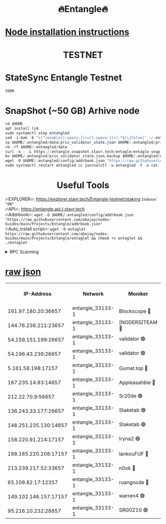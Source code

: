<h1 align="center"> 🔥Entangle🔥</h1>

[Node installation instructions](https://github.com/obajay/nodes-Guides/tree/main/Projects/Entangle)
=

<h1 align="center"> TESTNET</h1>

# StateSync Entangle Testnet
```python
SOON
```
# SnapShot (~50 GB) Arhive node
```python
cd $HOME
apt install lz4
sudo systemctl stop entangled
sed -i.bak -E "s|^(enable[[:space:]]+=[[:space:]]+).*$|\1false|" ~/.entangled/config/config.toml
cp $HOME/.entangled/data/priv_validator_state.json $HOME/.entangled/priv_validator_state.json.backup
rm -rf $HOME/.entangled/data
curl -o - -L https://entangle.snapshot.stavr.tech/entagle/entagle-snap.tar.lz4 | lz4 -c -d - | tar -x -C $HOME/.entangled --strip-components 2
mv $HOME/.entangled/priv_validator_state.json.backup $HOME/.entangled/data/priv_validator_state.json
wget -O $HOME/.entangled/config/addrbook.json "https://raw.githubusercontent.com/obajay/nodes-Guides/main/Projects/Entangle/addrbook.json"
sudo systemctl restart entangled && journalctl -u entangled -f -o cat
```
 <h1 align="center"> Useful Tools</h1>
 
🔥EXPLORER🔥: https://explorer.stavr.tech/Entangle-testnet/staking        `Indexer "ON"` \
🔥API🔥:      https://entangle.api.t.stavr.tech \
🔥Addrbook🔥: ```wget -O $HOME/.entangled/config/addrbook.json "https://raw.githubusercontent.com/obajay/nodes-Guides/main/Projects/Entangle/addrbook.json"``` \
🔥Auto_install script🔥:  `wget -O entaglet https://raw.githubusercontent.com/obajay/nodes-Guides/main/Projects/Entangle/entaglet && chmod +x entaglet && ./entaglet`


<details>
<summary>RPC Scanning</summary>

<h2 align="center"> We scan nodes in real time every 4 hours. And we provide the final result of RPC endpoints.
We cannot influence the operation of these nodes in any way. </h2>


```python
If Voting Power is higher than 0 --> then the Node is a validator of the network and may be subject to attack and be a potential threat to the chain.
```
```python
We marked such validators with a red symbol
```

</details>

[raw json](https://rpc-check.entangt.stavr.tech/entangt/rpc-entangt-result.json)
=


<table><tr><th>IP-Address</th><th>Network</th><th>Moniker</th><th>Latest Block Height</th><th>Earliest Block Height</th><th>Catching Up</th><th>Voting Power</th><th>Scan Time</th></tr><tr><td>161.97.180.20:36657</td><td>entangle_33133-1</td><td>Blockscope 🔴</td><td>902776</td><td>1</td><td>False</td><td>118396446037095</td><td>2023-12-03T04:38:31.020519145UTC</td></tr><tr><td>144.76.236.211:23657</td><td>entangle_33133-1</td><td>[NODERS]TEAM 🔴</td><td>902778</td><td>1</td><td>False</td><td>47049700500000000</td><td>2023-12-03T04:38:42.519792344UTC</td></tr><tr><td>54.159.151.199:26657</td><td>entangle_33133-1</td><td>validator 🟢</td><td>902780</td><td>1</td><td>False</td><td>0</td><td>2023-12-03T04:38:49.954189163UTC</td></tr><tr><td>54.196.43.239:26657</td><td>entangle_33133-1</td><td>validator 🟢</td><td>902780</td><td>1</td><td>False</td><td>0</td><td>2023-12-03T04:38:50.556385229UTC</td></tr><tr><td>5.161.58.198:17157</td><td>entangle_33133-1</td><td>Gumat.top 🔴</td><td>902782</td><td>522001</td><td>False</td><td>70934104092782</td><td>2023-12-03T04:38:55.975410855UTC</td></tr><tr><td>167.235.14.83:14657</td><td>entangle_33133-1</td><td>Appieasahbie 🔴</td><td>902782</td><td>531401</td><td>False</td><td>44568809900999996</td><td>2023-12-03T04:38:53.218060599UTC</td></tr><tr><td>212.22.70.9:56657</td><td>entangle_33133-1</td><td>Sr20de 🟢</td><td>902776</td><td>620601</td><td>False</td><td>0</td><td>2023-12-03T04:38:30.435910851UTC</td></tr><tr><td>136.243.33.177:26657</td><td>entangle_33133-1</td><td>Staketab 🟢</td><td>902779</td><td>660001</td><td>False</td><td>0</td><td>2023-12-03T04:38:44.936684814UTC</td></tr><tr><td>148.251.235.130:14657</td><td>entangle_33133-1</td><td>Staketab 🟢</td><td>902776</td><td>660801</td><td>False</td><td>0</td><td>2023-12-03T04:38:30.735968705UTC</td></tr><tr><td>158.220.91.214:17157</td><td>entangle_33133-1</td><td>Iryna2 🟢</td><td>902780</td><td>704001</td><td>False</td><td>0</td><td>2023-12-03T04:38:50.878234088UTC</td></tr><tr><td>188.165.220.208:17157</td><td>entangle_33133-1</td><td>lankouFUF 🔴</td><td>902777</td><td>725001</td><td>False</td><td>141899900000002</td><td>2023-12-03T04:38:35.755209094UTC</td></tr><tr><td>213.239.217.52:33657</td><td>entangle_33133-1</td><td>n0ok 🔴</td><td>902780</td><td>802780</td><td>False</td><td>46574292273662988</td><td>2023-12-03T04:38:49.305841923UTC</td></tr><tr><td>65.109.82.17:12357</td><td>entangle_33133-1</td><td>ruangnode 🔴</td><td>902776</td><td>806001</td><td>False</td><td>145171482790726</td><td>2023-12-03T04:38:31.405601535UTC</td></tr><tr><td>149.102.146.157:17157</td><td>entangle_33133-1</td><td>warren4 🟢</td><td>902778</td><td>822001</td><td>False</td><td>0</td><td>2023-12-03T04:38:42.271483533UTC</td></tr><tr><td>95.216.10.232:28857</td><td>entangle_33133-1</td><td>SRG0Z10 🟢</td><td>902775</td><td>842001</td><td>False</td><td>0</td><td>2023-12-03T04:38:29.983861454UTC</td></tr></table>
